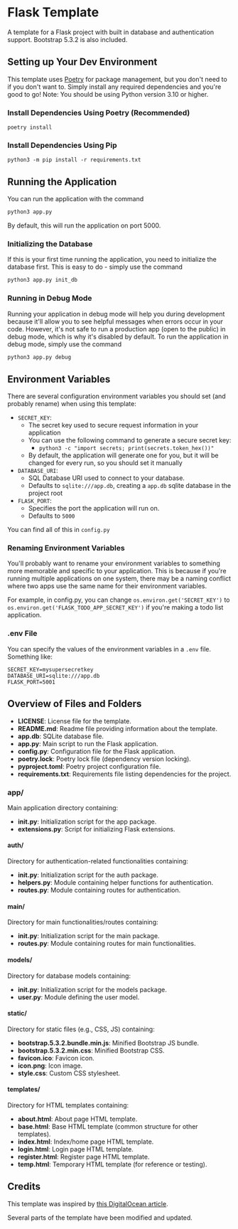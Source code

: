# Flask Template

A template for a Flask project with built in database and authentication support. Bootstrap 5.3.2 is also included.

## Setting up Your Dev Environment

This template uses [Poetry](https://python-poetry.org/) for package management, but you don't need to if you don't want to. Simply install any required dependencies and you're good to go! Note: You should be using Python version 3.10 or higher.

### Install Dependencies Using Poetry (Recommended)

```
poetry install
```

### Install Dependencies Using Pip

```
python3 -m pip install -r requirements.txt
```

## Running the Application

You can run the application with the command 

```sh
python3 app.py
```

By default, this will run the application on port 5000.

### Initializing the Database

If this is your first time running the application, you need to initialize the database first. This is easy to do - simply use the command

```sh
python3 app.py init_db
```

### Running in Debug Mode

Running your application in debug mode will help you during development because it'll allow you to see helpful messages when errors occur in your code. However, it's not safe to run a production app (open to the public) in debug mode, which is why it's disabled by default. To run the application in debug mode, simply use the command

```sh
python3 app.py debug
```

## Environment Variables

There are several configuration environment variables you should set (and probably rename) when using this template:

- `SECRET_KEY`:
    - The secret key used to secure request information in your application
    - You can use the following command to generate a secure secret key:
        - `python3 -c "import secrets; print(secrets.token_hex())"`
    - By default, the application will generate one for you, but it will be changed for every run, so you should set it manually
- `DATABASE_URI`:
    - SQL Database URI used to connect to your database.
    - Defaults to `sqlite:///app.db`, creating a `app.db` sqlite database in the project root
- `FLASK_PORT`:
    - Specifies the port the application will run on.
    - Defaults to `5000`

You can find all of this in `config.py`

### Renaming Environment Variables

You'll probably want to rename your environment variables to something more memorable and specific to your application. This is because if you're running multiple applications on one system, there may be a naming conflict where two apps use the same name for their environment variables.

For example, in config.py, you can change `os.environ.get('SECRET_KEY')` to `os.environ.get('FLASK_TODO_APP_SECRET_KEY')` if you're making a todo list application.

### .env File

You can specify the values of the environment variables in a `.env` file. Something like:

```
SECRET_KEY=mysupersecretkey
DATABASE_URI=sqlite:///app.db
FLASK_PORT=5001
```

## Overview of Files and Folders

- **LICENSE**: License file for the template.
- **README.md**: Readme file providing information about the template.
- **app.db**: SQLite database file.
- **app.py**: Main script to run the Flask application.
- **config.py**: Configuration file for the Flask application.
- **poetry.lock**: Poetry lock file (dependency version locking).
- **pyproject.toml**: Poetry project configuration file.
- **requirements.txt**: Requirements file listing dependencies for the project.

### app/
Main application directory containing:
- **__init__.py**: Initialization script for the app package.
- **extensions.py**: Script for initializing Flask extensions.
  
#### auth/
Directory for authentication-related functionalities containing:
- **__init__.py**: Initialization script for the auth package.
- **helpers.py**: Module containing helper functions for authentication.
- **routes.py**: Module containing routes for authentication.

#### main/
Directory for main functionalities/routes containing:
- **__init__.py**: Initialization script for the main package.
- **routes.py**: Module containing routes for main functionalities.

#### models/
Directory for database models containing:
- **__init__.py**: Initialization script for the models package.
- **user.py**: Module defining the user model.

#### static/
Directory for static files (e.g., CSS, JS) containing:
- **bootstrap.5.3.2.bundle.min.js**: Minified Bootstrap JS bundle.
- **bootstrap.5.3.2.min.css**: Minified Bootstrap CSS.
- **favicon.ico**: Favicon icon.
- **icon.png**: Icon image.
- **style.css**: Custom CSS stylesheet.

#### templates/
Directory for HTML templates containing:
- **about.html**: About page HTML template.
- **base.html**: Base HTML template (common structure for other templates).
- **index.html**: Index/home page HTML template.
- **login.html**: Login page HTML template.
- **register.html**: Register page HTML template.
- **temp.html**: Temporary HTML template (for reference or testing).

## Credits

This template was inspired by [this DigitalOcean article](https://www.digitalocean.com/community/tutorials/how-to-structure-a-large-flask-application-with-flask-blueprints-and-flask-sqlalchemy).

Several parts of the template have been modified and updated.
